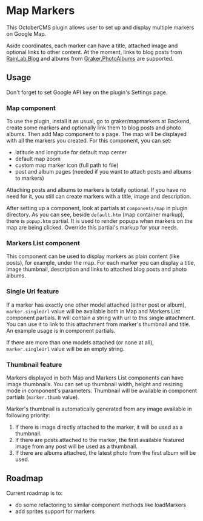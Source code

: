 # Map Markers

This OctoberCMS plugin allows user to set up and display multiple markers on Google Map.

Aside coordinates, each marker can have a title, attached image and optional links to other content.
At the moment, links to blog posts from [RainLab.Blog](https://octobercms.com/plugin/rainlab-blog) and albums from [Graker.PhotoAlbums](https://octobercms.com/plugin/graker-photoalbums) are supported.

## Usage

Don't forget to set Google API key on the plugin's Settings page.

### Map component

To use the plugin, install it as usual, go to graker/mapmarkers at Backend, create some markers and optionally link them to blog posts and photo albums.
Then add Map component to a page. The map will be displayed with all the markers you created.
For this component, you can set:

* latitude and longitude for default map center
* default map zoom
* custom map marker icon (full path to file)
* post and album pages (needed if you want to attach posts and albums to markers)

Attaching posts and albums to markers is totally optional. If you have no need for it, you still can create markers with a title, image and description.

After setting up a component, look at partials at `components/map` in plugin directory. 
As you can see, beside `default.htm` (map container markup), there is `popup.htm` partial. 
It is used to render popups when markers on the map are being clicked. Override this partial's markup for your needs.

### Markers List component

This component can be used to display markers as plain content (like posts), for example, under the map. 
For each marker you can display a title, image thumbnail, description and links to attached blog posts and photo albums. 

### Single Url feature

If a marker has exactly one other model attached (either post or album), `marker.singleUrl` value will be available both in Map and Markers List component partials. It will contain a string with url to this single attachment. You can use it to link to this attachment from marker's thumbnail and title. An example usage is in component partials.

If there are more than one models attached (or none at all), `marker.singleUrl` value will be an empty string.

### Thumbnail feature

Markers displayed in both Map and Markers List components can have image thumbnails. You can set up thumbnail width, height and resizing mode in component's parameters. Thumbnail will be available in component partials (`marker.thumb` value).

Marker's thumbnail is automatically generated from any image available in following priority:

1. If there is image directly attached to the marker, it will be used as a thumbnail.
2. If there are posts attached to the marker, the first available featured image from any post will be used as a thumbnail.
3. If there are albums attached, the latest photo from the first album will be used.

## Roadmap

Current roadmap is to:
 
* do some refactoring to similar component methods like loadMarkers
* add sprites support for markers
